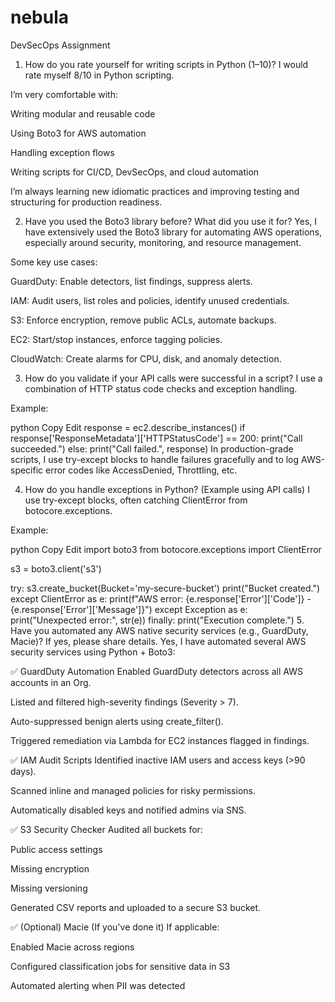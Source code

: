 # nebula
DevSecOps Assignment


1. How do you rate yourself for writing scripts in Python (1–10)?
I would rate myself 8/10 in Python scripting.

I’m very comfortable with:

Writing modular and reusable code

Using Boto3 for AWS automation

Handling exception flows

Writing scripts for CI/CD, DevSecOps, and cloud automation

I’m always learning new idiomatic practices and improving testing and structuring for production readiness.

2. Have you used the Boto3 library before? What did you use it for?
Yes, I have extensively used the Boto3 library for automating AWS operations, especially around security, monitoring, and resource management.

Some key use cases:

GuardDuty: Enable detectors, list findings, suppress alerts.

IAM: Audit users, list roles and policies, identify unused credentials.

S3: Enforce encryption, remove public ACLs, automate backups.

EC2: Start/stop instances, enforce tagging policies.

CloudWatch: Create alarms for CPU, disk, and anomaly detection.

3. How do you validate if your API calls were successful in a script?
I use a combination of HTTP status code checks and exception handling.

Example:

python
Copy
Edit
response = ec2.describe_instances()
if response['ResponseMetadata']['HTTPStatusCode'] == 200:
    print("Call succeeded.")
else:
    print("Call failed.", response)
In production-grade scripts, I use try-except blocks to handle failures gracefully and to log AWS-specific error codes like AccessDenied, Throttling, etc.

4. How do you handle exceptions in Python? (Example using API calls)
I use try-except blocks, often catching ClientError from botocore.exceptions.

Example:

python
Copy
Edit
import boto3
from botocore.exceptions import ClientError

s3 = boto3.client('s3')

try:
    s3.create_bucket(Bucket='my-secure-bucket')
    print("Bucket created.")
except ClientError as e:
    print(f"AWS error: {e.response['Error']['Code']} - {e.response['Error']['Message']}")
except Exception as e:
    print("Unexpected error:", str(e))
finally:
    print("Execution complete.")
5. Have you automated any AWS native security services (e.g., GuardDuty, Macie)? If yes, please share details.
Yes, I have automated several AWS security services using Python + Boto3:

✅ GuardDuty Automation
Enabled GuardDuty detectors across all AWS accounts in an Org.

Listed and filtered high-severity findings (Severity > 7).

Auto-suppressed benign alerts using create_filter().

Triggered remediation via Lambda for EC2 instances flagged in findings.

✅ IAM Audit Scripts
Identified inactive IAM users and access keys (>90 days).

Scanned inline and managed policies for risky permissions.

Automatically disabled keys and notified admins via SNS.

✅ S3 Security Checker
Audited all buckets for:

Public access settings

Missing encryption

Missing versioning

Generated CSV reports and uploaded to a secure S3 bucket.

✅ (Optional) Macie (If you've done it)
If applicable:

Enabled Macie across regions

Configured classification jobs for sensitive data in S3

Automated alerting when PII was detected

